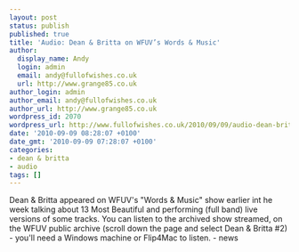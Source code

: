 ```yaml
---
layout: post
status: publish
published: true
title: 'Audio: Dean & Britta on WFUV’s Words & Music'
author:
  display_name: Andy
  login: admin
  email: andy@fullofwishes.co.uk
  url: http://www.grange85.co.uk
author_login: admin
author_email: andy@fullofwishes.co.uk
author_url: http://www.grange85.co.uk
wordpress_id: 2070
wordpress_url: http://www.fullofwishes.co.uk/2010/09/09/audio-dean-britta-on-wfuvs-words-music/
date: '2010-09-09 08:28:07 +0100'
date_gmt: '2010-09-09 07:28:07 +0100'
categories:
- dean & britta
- audio
tags: []
---
```

<div>Dean &amp; Britta appeared on WFUV&#39;s &quot;Words &amp; Music&quot; show earlier int he week talking about 13 Most Beautiful and performing (full band) live versions of some tracks. You can listen to the archived show streamed, on the <span class="removed_link" title="http://wfuv.streamguys.us/cgi-bin/colinker.cgi?colink=102882903384418">WFUV public archive</span> (scroll down the page and select Dean &amp; Britta #2) - you&#39;ll need a Windows machine or Flip4Mac to listen.
- news
</p></div>
